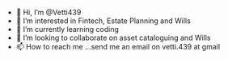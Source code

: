 - 👋 Hi, I’m @Vetti439
- 👀 I’m interested in Fintech, Estate Planning and Wills 
- 🌱 I’m currently learning coding 
- 💞️ I’m looking to collaborate on asset cataloguing and Wills 
- 📫 How to reach me ...send me an email on vetti.439 at gmail

<!---
Vetti439/Vetti439 is a ✨ special ✨ repository because its `README.md` (this file) appears on your GitHub profile.
You can click the Preview link to take a look at your changes.
--->
